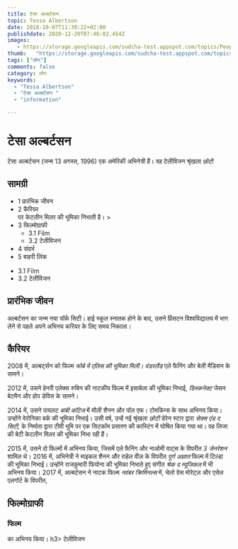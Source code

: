 ```yaml
---
title: टेसा अल्बर्टसन 
topic: Tessa Albertson
date: 2018-10-07T11:39:22+02:00
publishdate: 2020-12-20T07:46:02.454Z
images: 
   - https://storage.googleapis.com/sudcha-test.appspot.com/topics/People/tessa_albertson/1.jpeg
thumb:   "https://storage.googleapis.com/sudcha-test.appspot.com/topics/People/tessa_albertson/thumb.jpeg"
tags: ["लोग"]
comments: false
category: लोग
keywords: 
  - "Tessa Albertson"
  - "टेसा अल्बर्टसन "
  - "information"

---
```

<h1> टेसा अल्बर्टसन </h1> <p> टेसा अल्बर्टसन (जन्म 13 अगस्त, 1996) एक अमेरिकी अभिनेत्री हैं। वह टेलीविजन श्रृंखला <i> छोटी </i> </p> <h2> सामग्री </h2> <ul> <li> 1 प्रारंभिक जीवन </li> <li> 2 कैरियर </li> पर केटलीन मिलर की भूमिका निभाती है। > <li> 3 फिल्मोग्राफी <ul> <li> 3.1 Film </li> <li> 3.2 टेलीविजन </li> </ul> </li> <li> 4 संदर्भ </li> <li> 5 बाहरी लिंक </li> </ul> <ul> <li> 3.1 Film </li> <li> 3.2 टेलीविजन </li> </ul> <h2> प्रारंभिक जीवन </h2> <p> अल्बर्टसन का जन्म नया यॉर्क सिटी। हाई स्कूल स्नातक होने के बाद, उसने प्रिंसटन विश्वविद्यालय में भाग लेने से पहले अपने अभिनय करियर के लिए समय निकाला। </p> <h2> कैरियर </h2> <p> 2008 में, अल्बर्ट्सन को फिल्म <i> फोबे में एलिस की भूमिका मिली। वंडरलैंड </i> एले फैनिंग और बेली मैडिसन के सामने। </p> <p> 2012 में, उसने हेनरी एलेक्स रुबिन की नाटकीय फिल्म में इसाबेला की भूमिका निभाई, <i> डिस्कनेक्ट </i> जेसन बेटमैन और होप डेविस के सामने। </p> <p> 2014 में, उसने पायलट <i> बांबी कॉटेज </i> में मौली शैनन और पॉल एफ। टोमकिन्स के साथ अभिनय किया। उन्होंने वेरोनिका बर्क की भूमिका निभाई। उसी वर्ष, उन्हें नई श्रृंखला <i> छोटी </i> डेरेन स्टार द्वारा <i> सेक्स एंड द सिटी, </i> के निर्माता द्वारा टीवी भूमि पर एक सिटकॉम प्रसारण की कास्टिंग में घोषित किया गया था। वह लिजा की बेटी केटलीन मिलर की भूमिका निभा रही हैं। </p> <p> 2015 में, उसने दो फिल्मों में अभिनय किया, जिसमें एले फैनिंग और नाओमी वाट्स के विपरीत <i> 3 जेनरेशन </i> शामिल थे। 2016 में, अभिनेत्री ने माइकल शैनन और राहेल वीज़ के विपरीत <i> पूर्ण अज्ञात </i> फिल्म में टिल्डा की भूमिका निभाई। उन्होंने राजकुमारी फियोना की भूमिका निभाते हुए संगीत <i> श्रेक द म्यूजिकल </i> में भी अभिनय किया। 2017 में, अल्बर्टसन ने नाटक फिल्म <i> नवंबर क्रिमिनल्स </i> में, चेलो ग्रेस मोरेट्ज़ और एसेल एलगॉर्ट के विपरीत, </p> <h2> फिल्मोग्राफी </h2> <h3> फिल्म </h3> का अभिनय किया। h3> टेलीविजन </h3> 